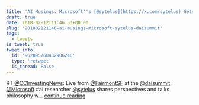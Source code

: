 ```yaml
---
title: 'AI Musings: Microsoft''s [@sytelus](https://x.com/sytelus) Gets Philosophical at DAISummit'
draft: true
date: 2018-02-12T11:46:53+00:00
slug: '201802121146-ai-musings-microsoft-sytelus-daisummit'
tags:
  - tweets
is_tweet: true
tweet_info:
  id: '962895760432906246'
  type: 'retweet'
  is_thread: False
---
```




RT [@CCInvestingNews](https://x.com/CCInvestingNews): Live from [@FairmontSF](https://x.com/FairmontSF) at the [@daisummit](https://x.com/daisummit): [@Microsoft](https://x.com/Microsoft) #ai researcher [@sytelus](https://x.com/sytelus) shares perspectives and talks philosophy w… [continue reading](https://x.com/sytelus/status/962895760432906246)
